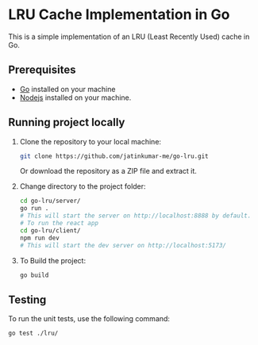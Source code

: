 # LRU Cache Implementation in Go

This is a simple implementation of an LRU (Least Recently Used) cache in Go.

## Prerequisites

- [Go](https://golang.org/dl/) installed on your machine
- [Nodejs](https://nodejs.org/en/download) installed on your machine.

## Running project locally

1. Clone the repository to your local machine:

    ```bash
    git clone https://github.com/jatinkumar-me/go-lru.git
    ```

   Or download the repository as a ZIP file and extract it.

2. Change directory to the project folder:

    ```bash
    cd go-lru/server/
    go run .
    # This will start the server on http://localhost:8888 by default.
    # To run the react app
    cd go-lru/client/
    npm run dev
    # This will start the dev server on http://localhost:5173/
    ```

3. To Build the project:

    ```bash
    go build
    ```

## Testing

To run the unit tests, use the following command:

```bash
go test ./lru/
```
